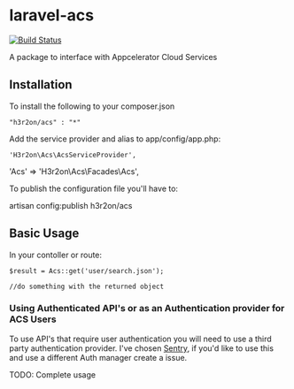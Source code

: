 # laravel-acs

[![Build Status](https://travis-ci.org/h3r2on/laravel-acs.svg?branch=master)](https://travis-ci.org/h3r2on/laravel-acs)

A package to interface with Appcelerator Cloud Services

## Installation

To install the following to your composer.json

    "h3r2on/acs" : "*"

Add the service provider and alias to app/config/app.php:

	'H3r2on\Acs\AcsServiceProvider',

  'Acs' => 'H3r2on\Acs\Facades\Acs',

To publish the configuration file you'll have to:

   artisan config:publish h3r2on/acs


## Basic Usage

In your contoller or route:

    $result = Acs::get('user/search.json');

    //do something with the returned object

### Using Authenticated API's or as an Authentication provider for ACS Users

To use API's that require user authentication you will need to use a third party authentication provider. I've chosen [Sentry](https://cartalyst.com/manual/sentry), if you'd like to use this and use a different Auth manager create a issue.

TODO: Complete usage
